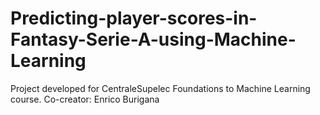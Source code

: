 # Predicting-player-scores-in-Fantasy-Serie-A-using-Machine-Learning
Project developed for CentraleSupelec Foundations to Machine Learning course. Co-creator: Enrico Burigana
